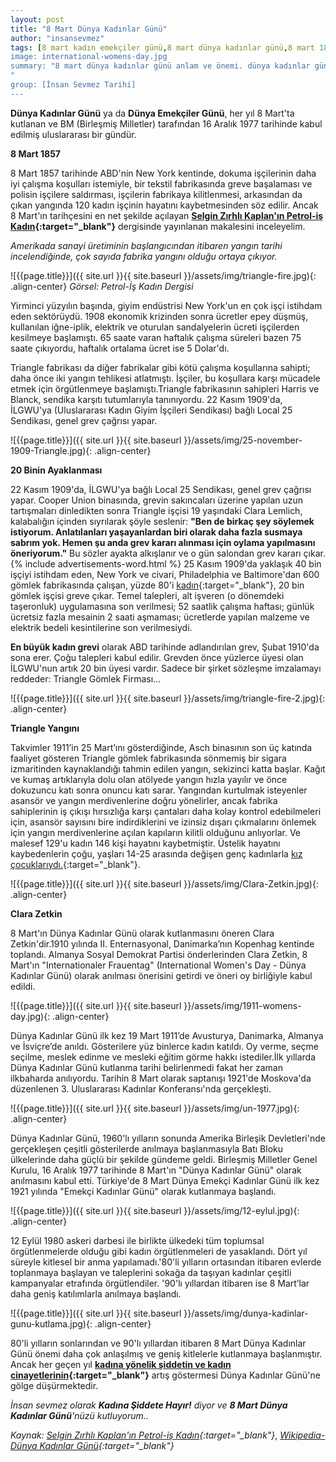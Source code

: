 ```yaml
---
layout: post
title: "8 Mart Dünya Kadınlar Günü"
author: "insansevmez"
tags: [8 mart kadın emekçiler günü,8 mart dünya kadınlar günü,8 mart 1857, dünya kadınlar günü, Triangle Gömlek Fabrikası, gömlek fabrikası yangını, dokuma fabrikası, kadınların grevi, taşeronluk,sendikalar,Asch binası,Kadın Sendikalar Birliği,Local 25 Sendikası,International Women's Day,Internationaler Frauentag,Clara Zetkin]
image: international-womens-day.jpg
summary: "8 mart dünya kadınlar günü anlam ve önemi. dünya kadınlar günü hangi gün. dünya kadınlar günü ne zamandır. dünya kadınlar günü etkinlikleri. 8 mart dünya kadınlar günü tarihçesi. 8 mart dünya kadınlar günü ile ilgili ilginç bilgiler
"
group: [İnsan Sevmez Tarihi]
---
```


**Dünya Kadınlar Günü** ya da **Dünya Emekçiler Günü**, her yıl 8 Mart'ta kutlanan ve BM (Birleşmiş Milletler) tarafından 16 Aralık 1977 tarihinde kabul edilmiş uluslararası bir gündür. 

**8 Mart 1857**

8 Mart 1857 tarihinde ABD'nin New York kentinde, dokuma işçilerinin daha iyi çalışma koşulları istemiyle, bir tekstil fabrikasında greve başalaması ve polisin işçilere saldırması, işçilerin fabrikaya kilitlenmesi, arkasından da çıkan yangında 120 kadın işçinin hayatını kaybetmesinden söz edilir. Ancak 8 Mart'ın tarihçesini en net şekilde açılayan **[Selgin Zırhlı Kaplan'ın Petrol-iş Kadın](https://petrol-is.org.tr/kadindergisi/triangle.htm){:target="_blank"}** dergisinde yayınlanan makalesini inceleyelim. 

*Amerikada sanayi üretiminin başlangıcından itibaren yangın tarihi incelendiğinde, çok sayıda fabrika yangını olduğu ortaya çıkıyor.*

![{{page.title}}]({{ site.url }}{{ site.baseurl }}/assets/img/triangle-fire.jpg){: .align-center}
*Görsel: Petrol-İş Kadın Dergisi*

Yirminci yüzyılın başında, giyim endüstrisi New York'un en çok işçi istihdam eden sektörüydü. 1908 ekonomik krizinden sonra ücretler epey düşmüş, kullanılan iğne-iplik, elektrik ve oturulan sandalyelerin ücreti işçilerden kesilmeye başlamıştı. 65 saate varan haftalık çalışma süreleri bazen 75 saate çıkıyordu, haftalık ortalama ücret ise 5 Dolar'dı.

Triangle fabrikası da diğer fabrikalar gibi kötü çalışma koşullarına sahipti; daha önce iki yangın tehlikesi atlatmıştı. İşçiler, bu koşullara karşı mücadele etmek için örgütlenmeye başlamıştı.Triangle fabrikasının sahipleri Harris ve Blanck, sendika karşıtı tutumlarıyla tanınıyordu. 22 Kasım 1909'da, İLGWU'ya (Uluslararası Kadın Giyim İşçileri Sendikası) bağlı Local 25 Sendikası, genel grev çağrısı yapar.

![{{page.title}}]({{ site.url }}{{ site.baseurl }}/assets/img/25-november-1909-Triangle.jpg){: .align-center}

**20 Binin Ayaklanması**

22 Kasım 1909'da, İLGWU'ya bağlı Local 25 Sendikası, genel grev çağrısı yapar. Cooper Union binasında, grevin sakıncaları üzerine yapılan uzun tartışmaları dinledikten sonra Triangle işçisi 19 yaşındaki Clara Lemlich, kalabalığın içinden sıyrılarak şöyle seslenir: **"Ben de birkaç şey söylemek istiyorum. Anlatılanları yaşayanlardan biri olarak daha fazla susmaya sabrım yok. Hemen şu anda grev kararı alınması için oylama yapılmasını öneriyorum."** Bu sözler ayakta alkışlanır ve o gün salondan grev kararı çıkar.
{% include advertisements-word.html %}
25 Kasım 1909'da yaklaşık 40 bin işçiyi istihdam eden, New York ve civari, Philadelphia ve Baltimore'dan 600 gömlek fabrikasında çalışan, yüzde 80'i [kadın](https://insansevmez.com/kadina-siddet-uygulayan-canli-turu.html){:target="_blank"}, 20 bin gömlek işçisi greve çıkar. Temel talepleri, alt işveren (o dönemdeki taşeronluk) uygulamasına son verilmesi; 52 saatlik çalışma haftası; günlük ücretsiz fazla mesainin 2 saati aşmaması; ücretlerde yapılan malzeme ve elektrik bedeli kesintilerine son verilmesiydi.

**En büyük kadın grevi** olarak ABD tarihinde adlandırılan grev, Şubat 1910'da sona erer. Çoğu talepleri kabul edilir. Grevden önce yüzlerce üyesi olan İLGWU'nun artık 20 bin üyesi vardır. Sadece bir şirket sözleşme imzalamayı reddeder: Triangle Gömlek Firması...

![{{page.title}}]({{ site.url }}{{ site.baseurl }}/assets/img/triangle-fire-2.jpg){: .align-center}

**Triangle Yangını**

Takvimler 1911’in 25 Mart’ını gösterdiğinde, Asch binasının son üç katında faaliyet gösteren Triangle gömlek fabrikasında sönmemiş bir sigara izmaritinden kaynaklandığı tahmin edilen yangın, sekizinci katta başlar. Kağıt ve kumaş artıklarıyla dolu olan atölyede yangın hızla yayılır ve önce dokuzuncu katı sonra onuncu katı sarar. Yangından kurtulmak isteyenler asansör ve yangın merdivenlerine doğru yönelirler, ancak fabrika sahiplerinin iş çıkışı hırsızlığa karşı çantaları daha kolay kontrol edebilmeleri için, asansör sayısını bire indirdiklerini ve izinsiz dışarı çıkmalarını önlemek için yangın merdivenlerine açılan kapıların kilitli olduğunu anlıyorlar. 
Ve malesef 129'u kadın 146 kişi hayatını kaybetmiştir. Üstelik hayatını kaybedenlerin çoğu, yaşları 14-25 arasında değişen genç kadınlarla [kız çocuklarıydı.](https://insansevmez.com/cocuklarin-cinsel-istismara-ugradigini-nasil-anlariz.html){:target="_blank"}.

![{{page.title}}]({{ site.url }}{{ site.baseurl }}/assets/img/Clara-Zetkin.jpg){: .align-center}

**Clara Zetkin**

8 Mart'ın Dünya Kadınlar Günü olarak kutlanmasını öneren Clara Zetkin'dir.1910 yılında II. Enternasyonal, Danimarka’nın Kopenhag kentinde toplandı. Almanya Sosyal Demokrat Partisi önderlerinden Clara Zetkin, 8 Mart'ın "Internationaler Frauentag" (International Women's Day - Dünya Kadınlar Günü) olarak anılması önerisini getirdi ve öneri oy birliğiyle kabul edildi.

![{{page.title}}]({{ site.url }}{{ site.baseurl }}/assets/img/1911-womens-day.jpg){: .align-center}

Dünya Kadınlar Günü ilk kez 19 Mart 1911’de Avusturya, Danimarka, Almanya ve İsviçre’de anıldı.
Gösterilere yüz binlerce kadın katıldı. Oy verme, seçme seçilme, meslek edinme ve mesleki eğitim görme hakkı istediler.İlk yıllarda Dünya Kadınlar Günü kutlanma tarihi belirlenmedi fakat her zaman ilkbaharda anılıyordu. Tarihin 8 Mart olarak saptanışı 1921'de Moskova'da düzenlenen 3. Uluslararası Kadınlar Konferansı'nda gerçekleşti. 

![{{page.title}}]({{ site.url }}{{ site.baseurl }}/assets/img/un-1977.jpg){: .align-center}

Dünya Kadınlar Günü, 1960'lı yılların sonunda Amerika Birleşik Devletleri'nde gerçekleşen çeşitli gösterilerde anılmaya başlanmasıyla Batı Bloku ülkelerinde daha güçlü bir şekilde gündeme geldi. Birleşmiş Milletler Genel Kurulu, 16 Aralık 1977 tarihinde 8 Mart'ın "Dünya Kadınlar Günü" olarak anılmasını kabul etti.
Türkiye'de 8 Mart Dünya Emekçi Kadınlar Günü ilk kez 1921 yılında "Emekçi Kadınlar Günü" olarak kutlanmaya başlandı.

![{{page.title}}]({{ site.url }}{{ site.baseurl }}/assets/img/12-eylul.jpg){: .align-center}

 12 Eylül 1980 askeri darbesi ile birlikte ülkedeki tüm toplumsal örgütlenmelerde olduğu gibi kadın örgütlenmeleri de yasaklandı. Dört yıl süreyle kitlesel bir anma yapılamadı.'80'li yılların ortasından itibaren evlerde toplanmaya başlayan ve taleplerini sokağa da taşıyan kadınlar çeşitli kampanyalar etrafında örgütlendiler. '90'lı yıllardan itibaren ise 8 Mart’lar daha geniş katılımlarla anılmaya başlandı.

 ![{{page.title}}]({{ site.url }}{{ site.baseurl }}/assets/img/dunya-kadinlar-gunu-kutlama.jpg){: .align-center}

 80'li yılların sonlarından ve 90'lı yıllardan itibaren 8 Mart Dünya Kadınlar Günü önemi daha çok anlaşılmış ve geniş kitlelerle kutlanmaya başlanmıştır. Ancak her geçen yıl **[kadına yönelik şiddetin ve kadın cinayetlerinin](https://insansevmez.com/kadina-siddet-uygulayan-canli-turu.html){:target="_blank"}** artış göstermesi Dünya Kadınlar Günü'ne gölge düşürmektedir. 
 
 *İnsan sevmez olarak **Kadına Şiddete Hayır!** diyor ve **8 Mart Dünya Kadınlar Günü**'nüzü kutluyorum..*

*Kaynak: [Selgin Zırhlı Kaplan'ın Petrol-iş Kadın](https://petrol-is.org.tr/kadindergisi/triangle.htm){:target="_blank"}*, *[Wikipedia-Dünya Kadınlar Günü](https://gir.im/https://tr.wikipedia.org/wiki/D%C3%BCnya_Kad%C4%B1nlar_G%C3%BCn%C3%BC){:target="_blank"}*


